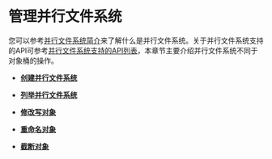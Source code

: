 # 管理并行文件系统<a name="obs_21_0500"></a>

您可以参考[并行文件系统简介](https://support.huaweicloud.com/pfsfg-obs/obs_13_0001.html)来了解什么是并行文件系统。关于并行文件系统支持的API可参考[并行文件系统支持的API列表](https://support.huaweicloud.com/pfsfg-obs/obs_13_0004.html)，本章节主要介绍并行文件系统不同于对象桶的操作。

-   **[创建并行文件系统](创建并行文件系统.md)**  

-   **[列举并行文件系统](列举并行文件系统.md)**  

-   **[修改写对象](修改写对象.md)**  

-   **[重命名对象](重命名对象.md)**  

-   **[截断对象](截断对象.md)**  


